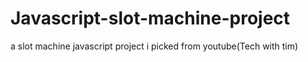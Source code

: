 # Javascript-slot-machine-project
a slot machine javascript project i picked from youtube(Tech with tim)
